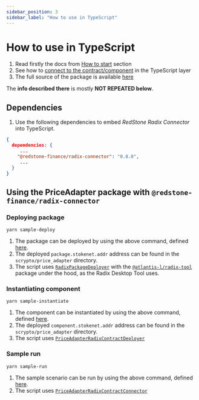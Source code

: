 ```yaml
---
sidebar_position: 3
sidebar_label: "How to use in TypeScript"
---
```


# How to use in TypeScript

1. Read firstly the docs from [How to start](../) section
2. See how to [connect to the contract/component](https://github.com/redstone-finance/redstone-oracles-monorepo/tree/main/packages/radix-connector#-connecting-to-the-contract) in the TypeScript layer
3. The full source of the package is available [here](https://github.com/redstone-finance/redstone-oracles-monorepo/tree/main/packages/radix-connector/src)

The **info described there** is mostly **NOT REPEATED below**.

## Dependencies

1. Use the following dependencies to embed _RedStone Radix Connector_ into TypeScript.

```json
{
  dependencies: {
     ...
    "@redstone-finance/radix-connector": "0.8.0",
     ...
  }
}
```

## Using the PriceAdapter package with `@redstone-finance/radix-connector`

### Deploying package

```shell
yarn sample-deploy
```

1. The package can be deployed by using the above command, defined [here](https://github.com/redstone-finance/redstone-oracles-monorepo/blob/main/packages/radix-connector/test/scripts/sample_deploy.ts).
2. The deployed `package.stokenet.addr` address can be found in the `scrypto/price_adapter` directory.
3. The script uses [`RadixPackageDeployer`](https://github.com/redstone-finance/redstone-oracles-monorepo/blob/main/packages/radix-connector/scripts/RadixPackageDeployer.ts)
   with the [`@atlantis-l/radix-tool`](https://github.com/atlantis-l/Radix-Desktop-Tool) package under the hood,
   as the Radix Desktop Tool uses.

### Instantiating component

```shell
yarn sample-instantiate
```

1. The component can be instantiated by using the above command, defined [here](https://github.com/redstone-finance/redstone-oracles-monorepo/blob/main/packages/radix-connector/test/scripts/sample_instantiate.ts).
2. The deployed `component.stokenet.addr` address can be found in the `scrypto/price_adapter` directory.
3. The script uses [`PriceAdapterRadixContractDeployer`](https://github.com/redstone-finance/redstone-oracles-monorepo/blob/main/packages/radix-connector/src/contracts/price_adapter/PriceAdapterRadixContractDeployer.ts)

### Sample run

```shell
yarn sample-run
```

1. The sample scenario can be run by using the above command, defined [here](https://github.com/redstone-finance/redstone-oracles-monorepo/blob/main/packages/radix-connector/test/scripts/sample_run.ts).
2. The script uses [`PriceAdapterRadixContractConnector`](https://github.com/redstone-finance/redstone-oracles-monorepo/blob/main/packages/radix-connector//src/contracts/price_adapter/PriceAdapterRadixContractConnector.ts)
